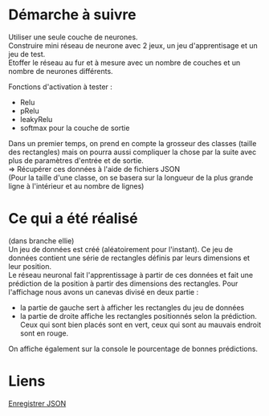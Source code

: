 Démarche à suivre
=================

Utiliser une seule couche de neurones. <br/>
Construire mini réseau de neurone avec 2 jeux, un jeu d'apprentisage et un jeu de test. <br/>
Etoffer le réseau au fur et à mesure avec un nombre de couches et un nombre de neurones différents.

Fonctions d'activation à tester :
 - Relu
 - pRelu
 - leakyRelu
 - softmax pour la couche de sortie

 Dans un premier temps, on prend en compte la grosseur des classes (taille des rectangles) mais on pourra aussi compliquer la chose par la suite avec plus de paramètres d'entrée et de sortie. <br/>
=> Récupérer ces données à l'aide de fichiers JSON <br/>
(Pour la taille d'une classe, on se basera sur la longueur de la plus grande ligne à l'intérieur et au nombre de lignes)

Ce qui a été réalisé
====================
(dans branche ellie) <br/>
Un jeu de données est créé (aléatoirement pour l'instant). Ce jeu de données contient une série de rectangles définis par leurs dimensions et leur position. <br/>
Le réseau neuronal fait l'apprentissage à partir de ces données et fait une prédiction de la position à partir des dimensions des rectangles.
Pour l'affichage nous avons un canevas divisé en deux partie :
- la partie de gauche sert à afficher les rectangles du jeu de données
- la partie de droite affiche les rectangles positionnés selon la prédiction. Ceux qui sont bien placés sont en vert, ceux qui sont au mauvais endroit sont en rouge. 
  
On affiche également sur la console le pourcentage de bonnes prédictions.


Liens
====

 [Enregistrer JSON](https://stackoverflow.com/questions/34156282/how-do-i-save-json-to-local-text-file)
